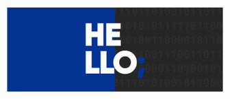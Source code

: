 <a href="https://fatih.bal.soy/projects"/><img src="https://github.com/fatihbalsoy/fatihbalsoy/blob/master/banner.gif"/></a>
